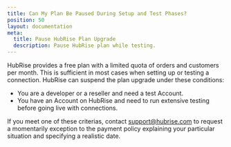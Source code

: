 ```yaml
---
title: Can My Plan Be Paused During Setup and Test Phases?
position: 50
layout: documentation
meta:
  title: Pause HubRise Plan Upgrade
  description: Pause HubRise plan while testing.
---
```


HubRise provides a free plan with a limited quota of orders and customers per month. This is sufficient in most cases when setting up or testing a connection. HubRise can suspend the plan upgrade under these conditions:

- You are a developer or a reseller and need a test Account.
- You have an Account on HubRise and need to run extensive testing before going live with connections.

If you meet one of these criterias, contact [support@hubrise.com](mailto:support@hubrise.com) to request a momentarily exception to the payment policy explaining your particular situation and specifying a realistic date.
